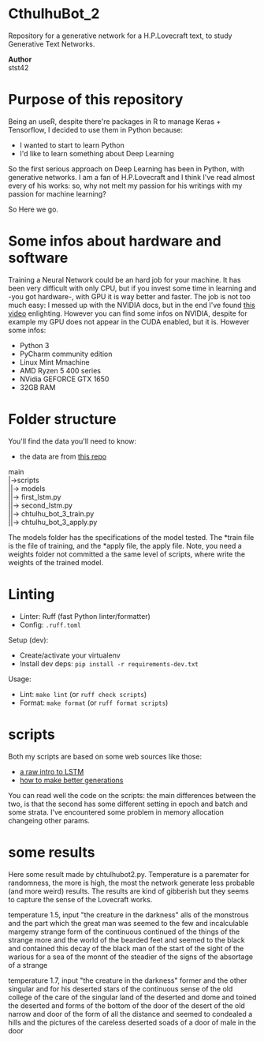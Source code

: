 # CthulhuBot_2
Repository for a generative network for a H.P.Lovecraft text, to study Generative Text Networks.

**Author**<br>
stst42


# Purpose of this repository
Being an useR, despite there're packages in R to manage Keras + Tensorflow, I decided to use them in Python because:

- I wanted to start to learn Python
- I'd like to learn something about Deep Learning

So the first serious approach on Deep Learning has been in Python, with generative networks.
I am a fan of H.P.Lovecraft and I think I've read almost every of his works: so, why not melt my passion for his writings with my passion for machine learning?

So Here we go.


# Some infos about hardware and software
Training a Neural Network could be an hard job for your machine.
It has been very difficult with only CPU, but if you invest some time in learning and -you got hardware-, with GPU it is way better and faster. The job is not too much easy: I messed up with the NVIDIA docs, but in the end I've found [this video](https://www.youtube.com/watch?v=hHWkvEcDBO0) enlighting. However you can find some infos on NVIDIA, despite for example my GPU does not appear in the CUDA enabled, but it is.
However some infos:


- Python 3<br>
- PyCharm community edition <br>
- Linux Mint Mmachine<br>
- AMD Ryzen 5 400 series <br>
- NVidia GEFORCE GTX 1650<br>
- 32GB RAM<br>

# Folder structure
You'll find the data you'll need to know:
 - the data are from [this repo](https://github.com/urschrei/lovecraft/blob/master/lovecraft.txt)

main  
  |->scripts<br>
  ||-> models<br>
    ||-> first_lstm.py<br>
    ||-> second_lstm.py<br>
  ||-> chtulhu_bot_3_train.py<br>
  ||-> chtulhu_bot_3_apply.py<br>


The models folder has the specifications of the model tested.
The *train file is the file of training, and the *apply file, the apply file.
Note, you need a weights folder not committed a the same level of scripts, where write the weights of the trained model.

# Linting
- Linter: Ruff (fast Python linter/formatter)
- Config: `.ruff.toml`

Setup (dev):
- Create/activate your virtualenv
- Install dev deps: `pip install -r requirements-dev.txt`

Usage:
- Lint: `make lint` (or `ruff check scripts`)
- Format: `make format` (or `ruff format scripts`)

# scripts
Both my scripts are based on some web sources like those:
 - [a raw intro to LSTM](https://machinelearningmastery.com/text-generation-lstm-recurrent-neural-networks-python-keras/)
 - [how to make better generations](https://stackoverflow.com/questions/47125723/keras-lstm-for-text-generation-keeps-repeating-a-line-or-a-sequence)

You can read well the code on the scripts: the main differences between the two, is that the second has some different setting in epoch and batch and some strata. I've encountered some problem in memory allocation changeing other params.

# some results


Here some result made by chtulhubot2.py. Temperature is a paremater for randomness, the more is high, the most the network generate less probable (and more weird) results. 
The results are kind of gibberish but they seems to capture the sense of the Lovecraft works.

temperature 1.5, input "the creature in the darkness"
alls of the monstrous and the part which the great man was seemed to the few and incalculable margemy strange form of the continuous continued of the things of the strange more and the world of the bearded feet and seemed to the black and contained this decay of the black man of the start of the sight of the warious for a sea of the monnt of the steadier of the signs of the absortage of a strange 

temperature 1.7, input "the creature in the darkness"
former and the other singular and for his deserted stars of the continuous sense of the old college of the care of the singular land of the deserted and dome and toined the deserted and forms of the bottom of the door of the desert of the old narrow and door of the form of all the distance and seemed to condealed a hills and the pictures of the careless deserted soads of a door of male in the door







